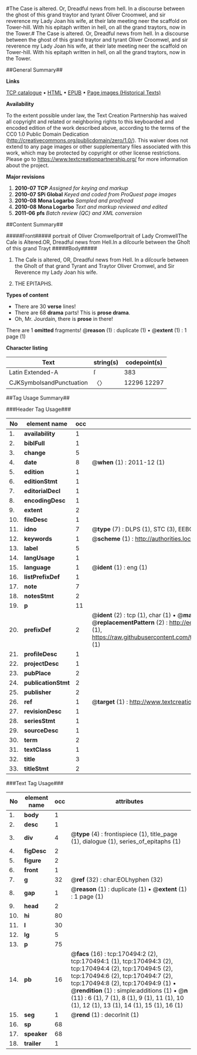 #The Case is altered. Or, Dreadful news from hell. In a discourse between the ghost of this grand traytor and tyrant Oliver Croomwel, and sir reverence my Lady Joan his wife, at their late meeting neer the scaffold on Tower-hill. With his epitaph written in hell, on all the grand traytors, now in the Tower.#
The Case is altered. Or, Dreadful news from hell. In a discourse between the ghost of this grand traytor and tyrant Oliver Croomwel, and sir reverence my Lady Joan his wife, at their late meeting neer the scaffold on Tower-hill. With his epitaph written in hell, on all the grand traytors, now in the Tower.

##General Summary##

**Links**

[TCP catalogue](http://www.ota.ox.ac.uk/tcp/)  • 
[HTML](http://tei.it.ox.ac.uk/tcp/Texts-HTML/free/A81/A81264.html)  • 
[EPUB](http://tei.it.ox.ac.uk/tcp/Texts-EPUB/free/A81/A81264.epub) • 
[Page images (Historical Texts)](https://historicaltexts.jisc.ac.uk/eebo-99868593e)

**Availability**

To the extent possible under law, the Text Creation Partnership has waived all copyright and related or neighboring rights to this keyboarded and encoded edition of the work described above, according to the terms of the CC0 1.0 Public Domain Dedication (http://creativecommons.org/publicdomain/zero/1.0/). This waiver does not extend to any page images or other supplementary files associated with this work, which may be protected by copyright or other license restrictions. Please go to https://www.textcreationpartnership.org/ for more information about the project.

**Major revisions**

1. __2010-07__ __TCP__ *Assigned for keying and markup*
1. __2010-07__ __SPi Global__ *Keyed and coded from ProQuest page images*
1. __2010-08__ __Mona Logarbo__ *Sampled and proofread*
1. __2010-08__ __Mona Logarbo__ *Text and markup reviewed and edited*
1. __2011-06__ __pfs__ *Batch review (QC) and XML conversion*

##Content Summary##

#####Front#####
portrait of Oliver Cromwellportrait of Lady CromwellThe Caſe is Altered.OR, Dreadful news from Hell.In a diſcourſe between the Ghoſt of this grand Trayt
#####Body#####

1. The Caſe is altered, OR, Dreadful news from Hell. In a diſcourſe between the Ghoſt of that grand Tyrant and Traytor Oliver Cromwel, and Sir Reverence my Lady Joan his wife.

1. THE EPITAPHS.

**Types of content**

  * There are 30 **verse** lines!
  * There are 68 **drama** parts! This is **prose drama**.
  * Oh, Mr. Jourdain, there is **prose** in there!

There are 1 **omitted** fragments! 
 @__reason__ (1) : duplicate (1)  •  @__extent__ (1) : 1 page (1)

**Character listing**


|Text|string(s)|codepoint(s)|
|---|---|---|
|Latin Extended-A|ſ|383|
|CJKSymbolsandPunctuation|〈〉|12296 12297|

##Tag Usage Summary##

###Header Tag Usage###

|No|element name|occ|attributes|
|---|---|---|---|
|1.|__availability__|1||
|2.|__biblFull__|1||
|3.|__change__|5||
|4.|__date__|8| @__when__ (1) : 2011-12 (1)|
|5.|__edition__|1||
|6.|__editionStmt__|1||
|7.|__editorialDecl__|1||
|8.|__encodingDesc__|1||
|9.|__extent__|2||
|10.|__fileDesc__|1||
|11.|__idno__|7| @__type__ (7) : DLPS (1), STC (3), EEBO-CITATION (1), PROQUEST (1), VID (1)|
|12.|__keywords__|1| @__scheme__ (1) : http://authorities.loc.gov/ (1)|
|13.|__label__|5||
|14.|__langUsage__|1||
|15.|__language__|1| @__ident__ (1) : eng (1)|
|16.|__listPrefixDef__|1||
|17.|__note__|7||
|18.|__notesStmt__|2||
|19.|__p__|11||
|20.|__prefixDef__|2| @__ident__ (2) : tcp (1), char (1)  •  @__matchPattern__ (2) : ([0-9\-]+):([0-9IVX]+) (1), (.+) (1)  •  @__replacementPattern__ (2) : http://eebo.chadwyck.com/downloadtiff?vid=$1&page=$2 (1), https://raw.githubusercontent.com/textcreationpartnership/Texts/master/tcpchars.xml#$1 (1)|
|21.|__profileDesc__|1||
|22.|__projectDesc__|1||
|23.|__pubPlace__|2||
|24.|__publicationStmt__|2||
|25.|__publisher__|2||
|26.|__ref__|1| @__target__ (1) : http://www.textcreationpartnership.org/docs/. (1)|
|27.|__revisionDesc__|1||
|28.|__seriesStmt__|1||
|29.|__sourceDesc__|1||
|30.|__term__|2||
|31.|__textClass__|1||
|32.|__title__|3||
|33.|__titleStmt__|2||


###Text Tag Usage###

|No|element name|occ|attributes|
|---|---|---|---|
|1.|__body__|1||
|2.|__desc__|1||
|3.|__div__|4| @__type__ (4) : frontispiece (1), title_page (1), dialogue (1), series_of_epitaphs (1)|
|4.|__figDesc__|2||
|5.|__figure__|2||
|6.|__front__|1||
|7.|__g__|32| @__ref__ (32) : char:EOLhyphen (32)|
|8.|__gap__|1| @__reason__ (1) : duplicate (1)  •  @__extent__ (1) : 1 page (1)|
|9.|__head__|2||
|10.|__hi__|80||
|11.|__l__|30||
|12.|__lg__|5||
|13.|__p__|75||
|14.|__pb__|16| @__facs__ (16) : tcp:170494:2 (2), tcp:170494:1 (1), tcp:170494:3 (2), tcp:170494:4 (2), tcp:170494:5 (2), tcp:170494:6 (2), tcp:170494:7 (2), tcp:170494:8 (2), tcp:170494:9 (1)  •  @__rendition__ (1) : simple:additions (1)  •  @__n__ (11) : 6 (1), 7 (1), 8 (1), 9 (1), 11 (1), 10 (1), 12 (1), 13 (1), 14 (1), 15 (1), 16 (1)|
|15.|__seg__|1| @__rend__ (1) : decorInit (1)|
|16.|__sp__|68||
|17.|__speaker__|68||
|18.|__trailer__|1||
